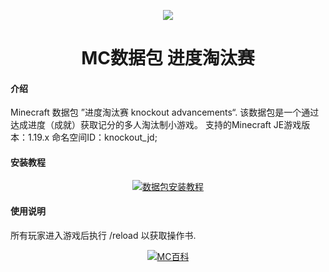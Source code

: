 <p align="center"><img src=https://patchwiki.biligame.com/images/mc/4/42/7czfrexl0f9i1w49q9uh7o90j07dmt2.png?format=original"></p>

<h1 align="center">MC数据包 进度淘汰赛  <br>

#### 介绍
Minecraft 数据包 ”进度淘汰赛 knockout advancements“.
该数据包是一个通过达成进度（成就）获取记分的多人淘汰制小游戏。
支持的Minecraft JE游戏版本：1.19.x
命名空间ID：knockout_jd;

#### 安装教程
<p align="center"><a href="https://minecraft.fandom.com/zh/wiki/%E6%95%99%E7%A8%8B/%E5%AE%89%E8%A3%85%E6%95%B0%E6%8D%AE%E5%8C%85"><img src="https://patchwiki.biligame.com/images/mc/1/1c/quev068zko0pdpfhw1udz4ccsbx087u.gif" alt="数据包安装教程"></a>
 
#### 使用说明
所有玩家进入游戏后执行 /reload 以获取操作书.
<p align="center"><a href="https://www.mcmod.cn/class/8599.html"><img src="https://patchwiki.biligame.com/images/mc/6/6a/0erh9drxu99oxgl0khqn5c3e0hb29c1.gif" alt="MC百科"></a>

